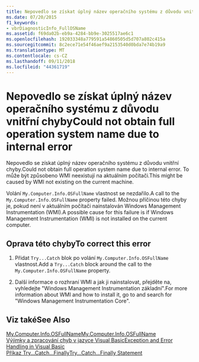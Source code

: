 ```yaml
---
title: Nepovedlo se získat úplný název operačního systému z důvodu vnitřní chyby
ms.date: 07/20/2015
f1_keywords:
- vbrDiagnosticInfo_FullOSName
ms.assetid: f69da02b-eb9a-4284-bb9e-3025517ae6c1
ms.openlocfilehash: 192033348a779591a54860505d5d707a802c415a
ms.sourcegitcommit: 8c2ece71e54f46aef9a2153540d0bda7e74b19a9
ms.translationtype: MT
ms.contentlocale: cs-CZ
ms.lasthandoff: 09/11/2018
ms.locfileid: "44361719"
---
```

# <a name="could-not-obtain-full-operation-system-name-due-to-internal-error"></a><span data-ttu-id="a11ff-102">Nepovedlo se získat úplný název operačního systému z důvodu vnitřní chyby</span><span class="sxs-lookup"><span data-stu-id="a11ff-102">Could not obtain full operation system name due to internal error</span></span>
<span data-ttu-id="a11ff-103">Nepovedlo se získat úplný název operačního systému z důvodu vnitřní chyby.</span><span class="sxs-lookup"><span data-stu-id="a11ff-103">Could not obtain full operation system name due to internal error.</span></span> <span data-ttu-id="a11ff-104">To může být způsobeno WMI neexistují na aktuálním počítači.</span><span class="sxs-lookup"><span data-stu-id="a11ff-104">This might be caused by WMI not existing on the current machine.</span></span>  
  
 <span data-ttu-id="a11ff-105">Volání `My.Computer.Info.OSFullName` vlastnost se nezdařilo.</span><span class="sxs-lookup"><span data-stu-id="a11ff-105">A call to the `My.Computer.Info.OSFullName` property failed.</span></span> <span data-ttu-id="a11ff-106">Možnou příčinou této chyby je, pokud není v aktuálním počítači nainstalován Windows Management Instrumentation (WMI).</span><span class="sxs-lookup"><span data-stu-id="a11ff-106">A possible cause for this failure is if Windows Management Instrumentation (WMI) is not installed on the current computer.</span></span>  
  
## <a name="to-correct-this-error"></a><span data-ttu-id="a11ff-107">Oprava této chyby</span><span class="sxs-lookup"><span data-stu-id="a11ff-107">To correct this error</span></span>  
  
1.  <span data-ttu-id="a11ff-108">Přidat `Try...Catch` blok po volání `My.Computer.Info.OSFullName` vlastnost.</span><span class="sxs-lookup"><span data-stu-id="a11ff-108">Add a `Try...Catch` block around the call to the `My.Computer.Info.OSFullName` property.</span></span>  
  
2.  <span data-ttu-id="a11ff-109">Další informace o rozhraní WMI a jak ji nainstalovat, přejděte na, vyhledejte "Windows Management Instrumentation základní".</span><span class="sxs-lookup"><span data-stu-id="a11ff-109">For more information about WMI and how to install it, go to  and search for "Windows Management Instrumentation Core".</span></span>  
  
## <a name="see-also"></a><span data-ttu-id="a11ff-110">Viz také</span><span class="sxs-lookup"><span data-stu-id="a11ff-110">See Also</span></span>  
 [<span data-ttu-id="a11ff-111">My.Computer.Info.OSFullName</span><span class="sxs-lookup"><span data-stu-id="a11ff-111">My.Computer.Info.OSFullName</span></span>](xref:Microsoft.VisualBasic.Devices.ComputerInfo.OSFullName)  
 [<span data-ttu-id="a11ff-112">Výjimky a zpracování chyb v jazyce Visual Basic</span><span class="sxs-lookup"><span data-stu-id="a11ff-112">Exception and Error Handling in Visual Basic</span></span>](https://msdn.microsoft.com/library/3e351e73-cf23-40ab-8b60-05794160529e)  
 [<span data-ttu-id="a11ff-113">Příkaz Try...Catch...Finally</span><span class="sxs-lookup"><span data-stu-id="a11ff-113">Try...Catch...Finally Statement</span></span>](../../visual-basic/language-reference/statements/try-catch-finally-statement.md)
